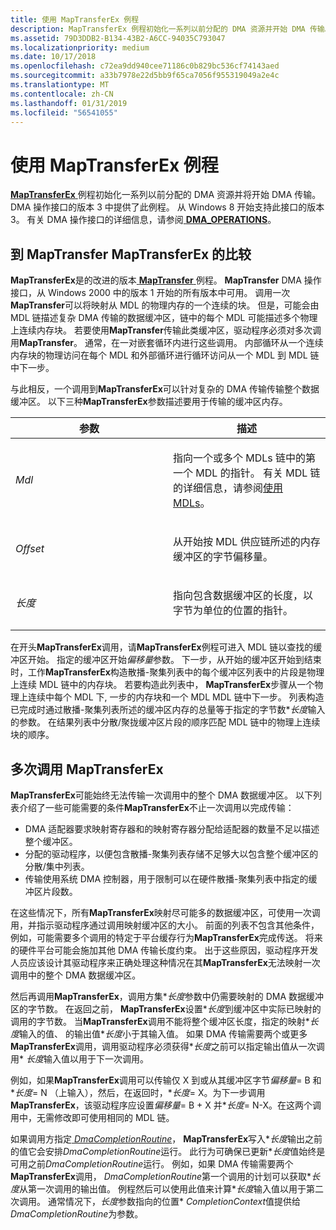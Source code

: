 ```yaml
---
title: 使用 MapTransferEx 例程
description: MapTransferEx 例程初始化一系列以前分配的 DMA 资源并开始 DMA 传输。
ms.assetid: 79D3DDB2-B134-43B2-A6CC-94035C793047
ms.localizationpriority: medium
ms.date: 10/17/2018
ms.openlocfilehash: c72ea9dd940cee71186c0b829bc536cf74143aed
ms.sourcegitcommit: a33b7978e22d5bb9f65ca7056f955319049a2e4c
ms.translationtype: MT
ms.contentlocale: zh-CN
ms.lasthandoff: 01/31/2019
ms.locfileid: "56541055"
---
```

# <a name="using-the-maptransferex-routine"></a>使用 MapTransferEx 例程


[ **MapTransferEx** ](https://msdn.microsoft.com/library/windows/hardware/hh406521)例程初始化一系列以前分配的 DMA 资源并将开始 DMA 传输。 DMA 操作接口的版本 3 中提供了此例程。 从 Windows 8 开始支持此接口的版本 3。 有关 DMA 操作接口的详细信息，请参阅[ **DMA\_OPERATIONS**](https://msdn.microsoft.com/library/windows/hardware/ff544071)。

## <a name="comparison-of-maptransferex-to-maptransfer"></a>到 MapTransfer MapTransferEx 的比较


**MapTransferEx**是的改进的版本[ **MapTransfer** ](https://msdn.microsoft.com/library/windows/hardware/ff554402)例程。 **MapTransfer** DMA 操作接口，从 Windows 2000 中的版本 1 开始的所有版本中可用。 调用一次**MapTransfer**可以将映射从 MDL 的物理内存的一个连续的块。 但是，可能会由 MDL 链描述复杂 DMA 传输的数据缓冲区，链中的每个 MDL 可能描述多个物理上连续内存块。 若要使用**MapTransfer**传输此类缓冲区，驱动程序必须对多次调用**MapTransfer**。 通常，在一对嵌套循环内进行这些调用。 内部循环从一个连续内存块的物理访问在每个 MDL 和外部循环进行循环访问从一个 MDL 到 MDL 链中下一步。

与此相反，一个调用到**MapTransferEx**可以针对复杂的 DMA 传输传输整个数据缓冲区。 以下三种**MapTransferEx**参数描述要用于传输的缓冲区内存。

<table>
<colgroup>
<col width="50%" />
<col width="50%" />
</colgroup>
<thead>
<tr class="header">
<th>参数</th>
<th>描述</th>
</tr>
</thead>
<tbody>
<tr class="odd">
<td><em>Mdl</em></td>
<td><p>指向一个或多个 MDLs 链中的第一个 MDL 的指针。 有关 MDL 链的详细信息，请参阅<a href="using-mdls.md" data-raw-source="[Using MDLs](using-mdls.md)">使用 MDLs</a>。</p></td>
</tr>
<tr class="even">
<td><em>Offset</em></td>
<td><p>从开始按 MDL 供应链所述的内存缓冲区的字节偏移量。</p></td>
</tr>
<tr class="odd">
<td><em>长度</em></td>
<td><p>指向包含数据缓冲区的长度，以字节为单位的位置的指针。</p></td>
</tr>
</tbody>
</table>

 

在开头**MapTransferEx**调用，请**MapTransferEx**例程可进入 MDL 链以查找的缓冲区开始。 指定的缓冲区开始*偏移量*参数。 下一步，从开始的缓冲区开始到结束时，工作**MapTransferEx**构造散播-聚集列表中的每个缓冲区列表中的片段是物理上连续 MDL 链中的内存块。 若要构造此列表中， **MapTransferEx**步骤从一个物理上连续中每个 MDL 下, 一步的内存块和一个 MDL MDL 链中下一步。 列表构造已完成时通过散播-聚集列表所述的缓冲区内存的总量等于指定的字节数\**长度*输入的参数。 在结果列表中分散/聚拢缓冲区片段的顺序匹配 MDL 链中的物理上连续块的顺序。

## <a name="multiple-calls-to-maptransferex"></a>多次调用 MapTransferEx


**MapTransferEx**可能始终无法传输一次调用中的整个 DMA 数据缓冲区。 以下列表介绍了一些可能需要的条件**MapTransferEx**不止一次调用以完成传输：

-   DMA 适配器要求映射寄存器和的映射寄存器分配给适配器的数量不足以描述整个缓冲区。
-   分配的驱动程序，以便包含散播-聚集列表存储不足够大以包含整个缓冲区的分散/集中列表。
-   传输使用系统 DMA 控制器，用于限制可以在硬件散播-聚集列表中指定的缓冲区片段数。

在这些情况下，所有**MapTransferEx**映射尽可能多的数据缓冲区，可使用一次调用，并指示驱动程序通过调用映射缓冲区的大小。 前面的列表不包含其他条件，例如，可能需要多个调用的特定于平台缓存行为**MapTransferEx**完成传送。 将来的硬件平台可能会施加其他 DMA 传输长度约束。 出于这些原因，驱动程序开发人员应该设计其驱动程序来正确处理这种情况在其**MapTransferEx**无法映射一次调用中的整个 DMA 数据缓冲区。

然后再调用**MapTransferEx**，调用方集\**长度*参数中仍需要映射的 DMA 数据缓冲区的字节数。 在返回之前， **MapTransferEx**设置\**长度*到缓冲区中实际已映射的调用的字节数。 当**MapTransferEx**调用不能将整个缓冲区长度，指定的映射\**长度*输入的值、 的输出值\**长度*小于其输入值。 如果 DMA 传输需要两个或更多**MapTransferEx**调用，调用驱动程序必须获得\**长度*之前可以指定输出值从一次调用\* *长度*输入值以用于下一次调用。

例如，如果**MapTransferEx**调用可以传输仅 X 到或从其缓冲区字节*偏移量*= B 和\**长度*= N （上输入），然后，在返回时，\**长度*= X。为下一步调用**MapTransferEx**，该驱动程序应设置*偏移量*= B + X 并\**长度*= N-X。在这两个调用中，无需修改即可使用相同的 MDL 链。

如果调用方指定[ *DmaCompletionRoutine*](https://msdn.microsoft.com/library/windows/hardware/hh450991)， **MapTransferEx**写入\**长度*输出之前的值它会安排*DmaCompletionRoutine*运行。 此行为可确保已更新\**长度*值始终是可用之前*DmaCompletionRoutine*运行。 例如，如果 DMA 传输需要两个**MapTransferEx**调用， *DmaCompletionRoutine*第一个调用的计划可以获取\**长度*从第一次调用的输出值。 例程然后可以使用此值来计算\**长度*输入值以用于第二次调用。 通常情况下，*长度*参数指向的位置\* *CompletionContext*值提供给*DmaCompletionRoutine*为参数。

 

 




